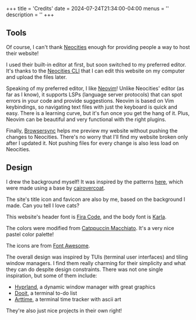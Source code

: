 +++
title = 'Credits'
date = 2024-07-24T21:34:00-04:00
menus = ''
description = ''
+++

## Tools

Of course, I can't thank [Neocities](https://neocities.org/) enough for providing people a way to host their website!

I used their built-in editor at first, but soon switched to my preferred editor. It's thanks to the [Neocities CLI](https://neocities.org/cli) that I can edit this website on my computer and upload the files later.

Speaking of my preferred editor, I like [Neovim](https://github.com/neovim/neovim)! Unlike Neocities' editor (as far as I know), it supports LSPs (language server protocols) that can spot errors in your code and provide suggestions. Neovim is based on Vim keybindings, so navigating text files with just the keyboard is quick and easy. There is a learning curve, but it's fun once you get the hang of it. Plus, Neovim can be beautiful and very functional with the right plugins.

Finally, [Browsersync](https://browsersync.io/) helps me preview my website without pushing the changes to Neocities. There's no worry that I'll find my website broken only after I updated it. Not pushing files for every change is also less load on Neocities.

## Design

I drew the background myself! It was inspired by the patterns [here](https://nonexistentfandomsfandom.neocities.org/graphics/backgrounds), which were made using a base by [cairovercoat](https://cairovercoat.tumblr.com/tagged/pixel+pattern).

The site's title icon and favicon are also by me, based on the background I made. Can you tell I love cats?

This website's header font is [Fira Code](https://github.com/tonsky/FiraCode), and the body font is [Karla](https://github.com/googlefonts/karla).

The colors were modified from [Catppuccin Macchiato](https://catppuccin.com/). It's a very nice pastel color palette!

The icons are from [Font Awesome](https://fontawesome.com/).

The overall design was inspired by TUIs (terminal user interfaces) and tiling window managers. I find them really charming for their simplicity and what they can do despite design constraints. There was not one single inspiration, but some of them include:

- [Hyprland](https://hyprland.org/), a dynamic window manager with great graphics
- [Dooit](https://github.com/kraanzu/dooit), a terminal to-do list
- [Arttime](https://github.com/poetaman/arttime), a terminal time tracker with ascii art

They're also just nice projects in their own right!
